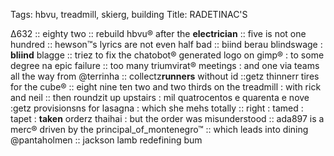 Tags: hbvu, treadmill, skierg, building
Title: RADETINAC'S
  
∆632 :: eighty two :: rebuild hbvu® after the **electrician** :: five is not one hundred :: hewson™s lyrics are not even half bad :: biind berau blindswage : **bliind** blagge :: triez to fix the chatobot® generated logo on gimp® : to some degree na epic failure :: too many triumvirat® meetings : and one via teams all the way from @terrinha :: collectz**runners** without id ::getz thinnerr tires for the cube® :: eight nine ten two and two thirds on the treadmill : with rick and neil :: then roundzit up upstairs : mil quatrocentos e quarenta e nove :getz provisionsns for lasagna : which she mehs totally :: right : tamed : tapet : **taken** orderz thaihai : but the order was misunderstood :: ada897 is a merc® driven by the principal_of_montenegro™ :: which leads into dining @pantaholmen :: jackson lamb redefining bum  
